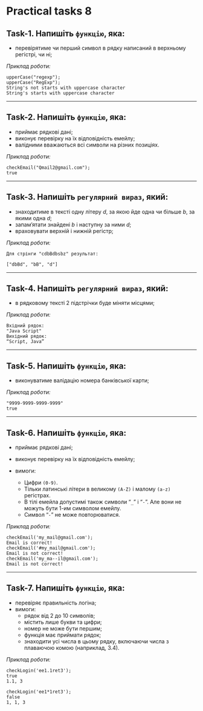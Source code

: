 # Practical tasks 8

## **Task-1.** Напишіть `функцію`, яка:

- перевірятиме чи перший символ в рядку написаний в верхньому регістрі, чи ні;

_Приклад роботи:_

    upperCase("regexp");
    upperCase("RegExp");
    String's not starts with uppercase character
    String's starts with uppercase character

---

## **Task-2.** Напишіть `функцію`, яка:

- приймає рядкові дані;
- виконує перевірку на їх відповідність емейлу;
- валідними вважаються всі символи на різних позиціях.

_Приклад роботи:_

    checkEmail("Qmail2@gmail.com");
    true

---

## **Task-3.** Напишіть `регулярний вираз`, який:

- знаходитиме в тексті одну літеру *d*, за якою йде одна чи більше *b*, за якими одна *d*;
- запам’ятати знайдені *b* і наступну за ними *d*;
- враховувати верхній і нижній регістр;

_Приклад роботи:_

    Для стрінги "cdbBdbsbz" результат:

    ["dbBd", "bB", "d"]

---

## **Task-4.** Напишіть `регулярний вираз`, який:

- в рядковому тексті 2 підстрічки буде міняти місцями;

_Приклад роботи:_

    Вхідний рядок:
    "Java Script"
    Вихідний рядок:
    “Script, Java”

---

## **Task-5.** Напишіть `функцію`, яка:

- виконуватиме валідацію номера банківської карти;

_Приклад роботи:_

    "9999-9999-9999-9999"
    true

---

## **Task-6.** Напишіть `функцію`, яка:

- приймає рядкові дані;
- виконує перевірку на їх відповідність емейлу;
- вимоги:

  - Цифри `(0-9)`.
  - Тільки латинські літери в великому `(A-Z)` і малому `(a-z)` регістрах.
  - В тілі емейла допустимі також символи “`_`” і “`-`”. Але вони не можуть бути 1-им символом емейлу.
  - Символ “`-`” не може повторюватися.

_Приклад роботи:_

    checkEmail('my_mail@gmail.com');
    Email is correct!
    checkEmail('#my_mail@gmail.com');
    Email is not correct!
    checkEmail('my_ma--il@gmail.com');
    Email is not correct!


---

## **Task-7.** Напишіть `функцію`, яка:

- перевіряє правильність логіна;
- вимоги:
  - рядок від 2 до 10 символів;
  - містить лише букви та цифри;
  - номер не може бути першим;
  - функція має приймати рядок;
  - знаходити усі числа в цьому рядку, включаючи числа з плаваючою комою (наприклад, 3.4).

_Приклад роботи:_

    checkLogin('ee1.1ret3');
    true
    1.1, 3

    checkLogin('ee1*1ret3');
    false
    1, 1, 3

